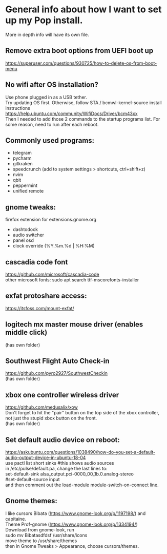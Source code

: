 # General info about how I want to set up my Pop install.
More in depth info will have its own file.  

## Remove extra boot options from UEFI boot up
https://superuser.com/questions/930725/how-to-delete-os-from-boot-menu

## No wifi after OS installation?
Use phone plugged in as a USB tether.   
Try updating OS first. Otherwise, follow STA / bcmwl-kernel-source install instructions  
https://help.ubuntu.com/community/WifiDocs/Driver/bcm43xx  
Then I needed to add those 2 commands to the startup programs list. For some reason, need to run after each reboot.  

## Commonly used programs:
* telegram
* pycharm
* gitkraken
* speedcrunch (add to system settings > shortcuts, ctrl+shift+z)
* nvim
* qbit
* peppermint
* unified remote

## gnome tweaks:
firefox extension for extensions.gnome.org
* dashtodock
* audio switcher
* panel osd
* clock override (%Y.%m.%d | %H:%M)

## cascadia code font
https://github.com/microsoft/cascadia-code  
other microsoft fonts: sudo apt search ttf-mscorefonts-installer

## exfat protoshare access:
https://itsfoss.com/mount-exfat/

## logitech mx master mouse driver (enables middle click)
(has own folder)

## Southwest Flight Auto Check-in
https://github.com/pyro2927/SouthwestCheckin  
(has own folder)

## xbox one controller wireless driver
https://github.com/medusalix/xow  
Don't forget to hit the "pair" button on the top side of the xbox controller, not just the stupid xbox button on the front.  
(has own folder)

## Set default audio device on reboot:
https://askubuntu.com/questions/1038490/how-do-you-set-a-default-audio-output-device-in-ubuntu-18-04  
use pactl list short sinks #this shows audio sources  
in /etc/pulse/default.pa, change the last lines to:  
set-default-sink alsa_output.pci-0000_00_1b.0.analog-stereo  
\#set-default-source input  
and then comment out the load-module module-switch-on-connect line.  

## Gnome themes:
I like cursors Bibata (https://www.gnome-look.org/p/1197198/) and capitaine.  
Theme Prof-gnome (https://www.gnome-look.org/p/1334194/)  
Download from gnome-look, run   
sudo mv Bibatasdfdsf /usr/share/icons  
move theme to /usr/share/themes  
then in Gnome Tweaks > Appearance, choose cursors/themes.  
